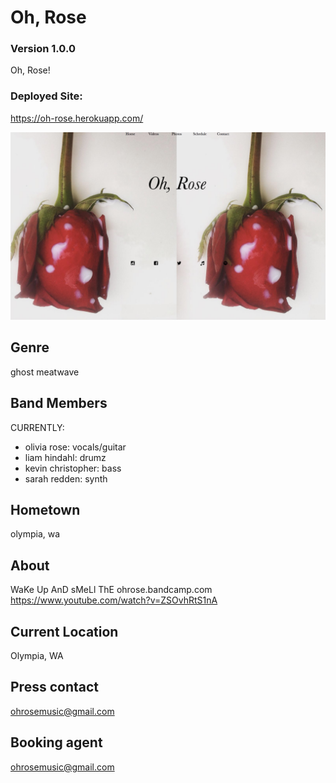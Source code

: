 # Oh, Rose

### Version 1.0.0

Oh, Rose!

### Deployed Site:

https://oh-rose.herokuapp.com/


![Oh Rose Overview](./src/assets/app-overview.png)

## Genre
ghost meatwave

## Band Members
CURRENTLY:
* olivia rose: vocals/guitar
* liam hindahl: drumz
* kevin christopher: bass
* sarah redden: synth

## Hometown
olympia, wa

## About
WaKe Up AnD sMeLl ThE
ohrose.bandcamp.com
https://www.youtube.com/watch?v=ZSOvhRtS1nA

## Current Location
Olympia, WA

## Press contact
ohrosemusic@gmail.com

## Booking agent
ohrosemusic@gmail.com
